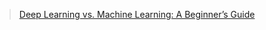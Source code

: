 > [Deep Learning vs. Machine Learning: A Beginner’s Guide](https://www.coursera.org/articles/ai-vs-deep-learning-vs-machine-learning-beginners-guide?utm_medium=sem&utm_source=gg&utm_campaign=b2c_emea_meta-back-end-developer_meta_ftcof_professional-certificates_arte_feb_24_dr_geo-multi_pmax_gads_lg-all&campaignid=21041939978&adgroupid=&device=c&keyword=&matchtype=&network=x&devicemodel=&adposition=&creativeid=&hide_mobile_promo&gad_source=1&gclid=Cj0KCQjw8J6wBhDXARIsAPo7QA8WO2ecz5g1PX6fm9G6M5KcKrVTHYnac_o36yxaCybIK5uDQO3_rtIaAgz9EALw_wcB)